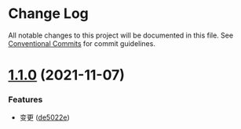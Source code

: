 # Change Log

All notable changes to this project will be documented in this file.
See [Conventional Commits](https://conventionalcommits.org) for commit guidelines.

# [1.1.0](https://github.com/dangaohaohao/lerna-repo-inpendent/compare/package1-yu-i@1.0.3...package1-yu-i@1.1.0) (2021-11-07)


### Features

* 变更 ([de5022e](https://github.com/dangaohaohao/lerna-repo-inpendent/commit/de5022efc444c9a88ff5805add7f9a656ad8a1a3))
